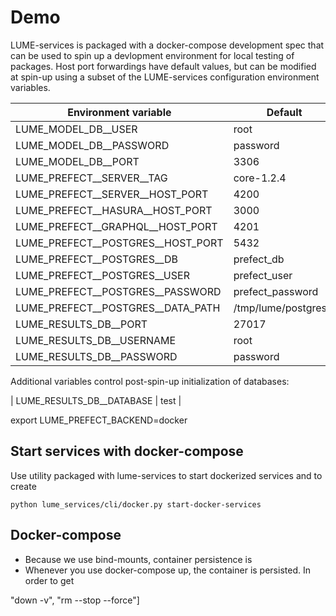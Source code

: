 # Demo

LUME-services is packaged with a docker-compose development spec that can be used to spin up a devlopment environment for local testing of packages.
Host port forwardings have default values, but can be modified at spin-up using a subset of the LUME-services configuration environment variables.

| Environment variable              | Default              |
|-----------------------------------|----------------------|
| LUME_MODEL_DB__USER               | root                 |
| LUME_MODEL_DB__PASSWORD           | password             |
| LUME_MODEL_DB__PORT               | 3306                 |
| LUME_PREFECT__SERVER__TAG         | core-1.2.4           |
| LUME_PREFECT__SERVER__HOST_PORT   | 4200                 |
| LUME_PREFECT__HASURA__HOST_PORT   | 3000                 |
| LUME_PREFECT__GRAPHQL__HOST_PORT  | 4201                 |
| LUME_PREFECT__POSTGRES__HOST_PORT | 5432                 |
| LUME_PREFECT__POSTGRES__DB        | prefect_db           |
| LUME_PREFECT__POSTGRES__USER      | prefect_user         |
| LUME_PREFECT__POSTGRES__PASSWORD  | prefect_password     |
| LUME_PREFECT__POSTGRES__DATA_PATH | /tmp/lume/postgresql |
| LUME_RESULTS_DB__PORT             | 27017                |
| LUME_RESULTS_DB__USERNAME         | root                 |
| LUME_RESULTS_DB__PASSWORD         | password             |


Additional variables control post-spin-up initialization of databases:

| LUME_RESULTS_DB__DATABASE | test     |


export LUME_PREFECT_BACKEND=docker



## Start services with docker-compose

Use utility packaged with lume-services to start dockerized services and to create

```
python lume_services/cli/docker.py start-docker-services
```

## Docker-compose

- Because we use bind-mounts, container persistence is
- Whenever you use docker-compose up, the container is persisted. In order to get

"down -v", "rm --stop --force"]
